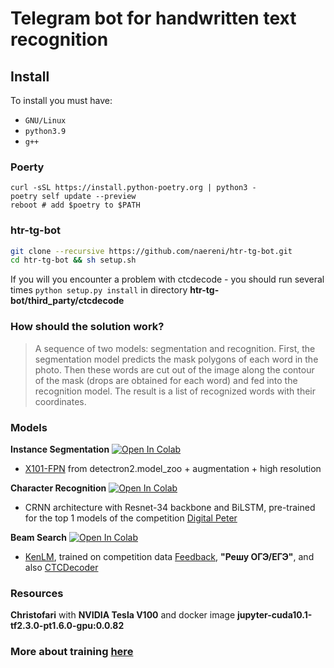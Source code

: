 # Telegram bot for handwritten text recognition

## Install

To install you must have:
- ```GNU/Linux```
- ```python3.9```
- ```g++```

### Poerty
```
curl -sSL https://install.python-poetry.org | python3 -
poetry self update --preview
reboot # add $poetry to $PATH
```

### htr-tg-bot
```  bash
git clone --recursive https://github.com/naereni/htr-tg-bot.git
cd htr-tg-bot && sh setup.sh
```

If you will you encounter a problem with ctcdecode - you should run several times ```python setup.py install``` in directory **htr-tg-bot/third_party/ctcdecode**

### How should the solution work?

> A sequence of two models: segmentation and recognition. First, the segmentation model predicts the mask polygons of each word in the photo. Then these words are cut out of the image along the contour of the mask (drops are obtained for each word) and fed into the recognition model. The result is a list of recognized words with their coordinates.

### Models

**Instance Segmentation**
[![Open In Colab](https://colab.research.google.com/assets/colab-badge.svg)](https://colab.research.google.com/github/Lednik7/nto-ai-text-recognition/blob/main/train/detectron2_segmentation_latest.ipynb)

- [X101-FPN](https://github.com/facebookresearch/detectron2/blob/main/MODEL_ZOO.md#coco-instance-segmentation-baselines-with-mask-r-cnn) from detectron2.model_zoo + augmentation + high resolution

**Character Recognition**
[![Open In Colab](https://colab.research.google.com/assets/colab-badge.svg)](https://colab.research.google.com/github/Lednik7/nto-ai-text-recognition/blob/main/train/ocr_model.ipynb)

- CRNN architecture with Resnet-34 backbone and BiLSTM, pre-trained for the top 1 models of the competition [Digital Peter](https://github.com/sberbank-ai/digital_peter_aij2020)

**Beam Search**
[![Open In Colab](https://colab.research.google.com/assets/colab-badge.svg)](https://colab.research.google.com/github/Lednik7/nto-ai-text-recognition/blob/main/dataset/make_kenlm_dataset_latest.ipynb)

- [KenLM](https://github.com/kpu/kenlm), trained on competition data [Feedback](https://www.kaggle.com/c/feedback-prize-2021/data ), **"Решу ОГЭ/ЕГЭ"**, and also [CTCDecoder](https://github.com/parlance/ctcdecode)

### Resources
**Christofari** with **NVIDIA Tesla V100** and docker image **jupyter-cuda10.1-tf2.3.0-pt1.6.0-gpu:0.0.82**

### More about training [here](https://github.com/Lednik7/nto-ai-text-recognition)
